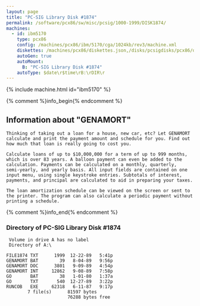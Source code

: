 ```yaml
---
layout: page
title: "PC-SIG Library Disk #1874"
permalink: /software/pcx86/sw/misc/pcsig/1000-1999/DISK1874/
machines:
  - id: ibm5170
    type: pcx86
    config: /machines/pcx86/ibm/5170/cga/1024kb/rev3/machine.xml
    diskettes: /machines/pcx86/diskettes.json,/disks/pcsigdisks/pcx86/diskettes.json
    autoGen: true
    autoMount:
      B: "PC-SIG Library Disk #1874"
    autoType: $date\r$time\rB:\rDIR\r
---
```


{% include machine.html id="ibm5170" %}

{% comment %}info_begin{% endcomment %}

## Information about "GENAMORT"

    Thinking of taking out a loan for a house, new car, etc? Let GENAMORT
    calculate and print the payment amount and schedule for you. Find out
    how much that loan is really going to cost you.
    
    Calculate loans of up to $10,000,000 for a term of up to 999 months,
    which is over 83 years. A balloon payment can even be added to the
    calculation. Payments can be calculated on a monthly, quarterly,
    semi-yearly, and yearly basis. All input fields are contained on one
    input menu, using single keystroke entries. Subtotals of interest,
    payments, and principal are calculated to aid in preparing your taxes.
    
    The loan amortization schedule can be viewed on the screen or sent to
    the printer. The program can also calculate a periodic payment without
    printing a schedule.
{% comment %}info_end{% endcomment %}


### Directory of PC-SIG Library Disk #1874

     Volume in drive A has no label
     Directory of A:\

    FILE1874 TXT      1999  12-22-89   5:41p
    GENAMORT BAT        39   8-04-89   9:56p
    GENAMORT DOC      3801   9-09-89   4:54p
    GENAMORT INT     12862   9-08-89   7:58p
    GO       BAT        38   1-01-80   1:37a
    GO       TXT       540  12-27-89   3:22p
    RUNCOB   EXE     62318   6-11-87   9:17p
            7 file(s)      81597 bytes
                           76288 bytes free
